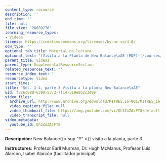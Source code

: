 ```yaml
---
content_type: resource
description: ''
end_time: ''
file: null
file_size: '28609276'
learning_resource_types:
- Videos
license: https://creativecommons.org/licenses/by-nc-sa/4.0/
ocw_type: ''
optional_tab_title: Material de lectura
optional_text: "[Visita a la Planta de New Balance\xAE (PDF)](/courses/res-16-001-lean-enterprise-en-espanol-january-iap-2012/resources/mitres_16_001iap12_1-4_vis)"
parent_title: Videos
parent_type: SupplementalResourceSection
related_resources_text: ''
resource_index_text: ''
resourcetype: Video
start_time: ''
title: "Ses. 1-4, parte 3 Visita a la planta New Balance\xAE"
uid: f2c6c08d-6399-5372-7f14-519e862c3d99
video_files:
  archive_url: http://www.archive.org/download/MITRES.16-001/MITRES_16-001_vid3_300k.mp4
  video_captions_file: null
  video_thumbnail_file: https://img.youtube.com/vi/Qh3ZoZAzFT8/default.jpg
  video_transcript_file: null
video_metadata:
  youtube_id: Qh3ZoZAzFT8
---
```


**Descripción:** New Balance{{< sup "®" >}} visita a la planta, parte 3

**Instructores:** Profesor Earll Murman, Dr. Hugh McManus, Profesor Luis Alarcón, Isabel Alarcón (facilitador principal)

